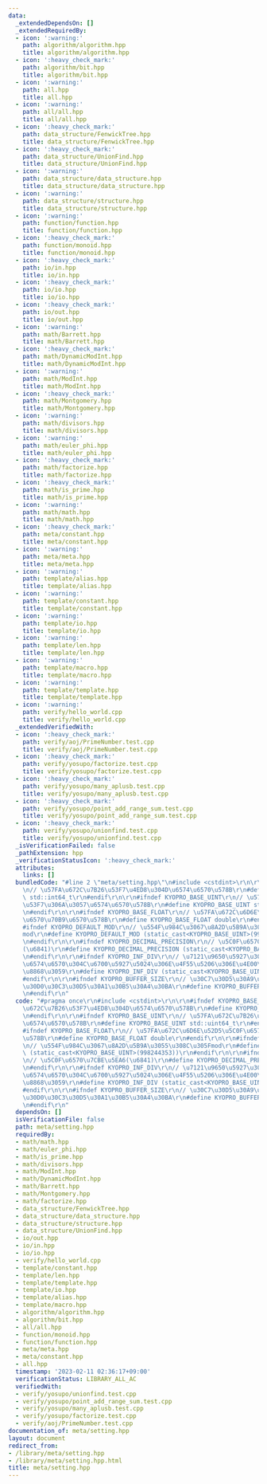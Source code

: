 ```yaml
---
data:
  _extendedDependsOn: []
  _extendedRequiredBy:
  - icon: ':warning:'
    path: algorithm/algorithm.hpp
    title: algorithm/algorithm.hpp
  - icon: ':heavy_check_mark:'
    path: algorithm/bit.hpp
    title: algorithm/bit.hpp
  - icon: ':warning:'
    path: all.hpp
    title: all.hpp
  - icon: ':warning:'
    path: all/all.hpp
    title: all/all.hpp
  - icon: ':heavy_check_mark:'
    path: data_structure/FenwickTree.hpp
    title: data_structure/FenwickTree.hpp
  - icon: ':heavy_check_mark:'
    path: data_structure/UnionFind.hpp
    title: data_structure/UnionFind.hpp
  - icon: ':warning:'
    path: data_structure/data_structure.hpp
    title: data_structure/data_structure.hpp
  - icon: ':warning:'
    path: data_structure/structure.hpp
    title: data_structure/structure.hpp
  - icon: ':warning:'
    path: function/function.hpp
    title: function/function.hpp
  - icon: ':heavy_check_mark:'
    path: function/monoid.hpp
    title: function/monoid.hpp
  - icon: ':heavy_check_mark:'
    path: io/in.hpp
    title: io/in.hpp
  - icon: ':heavy_check_mark:'
    path: io/io.hpp
    title: io/io.hpp
  - icon: ':heavy_check_mark:'
    path: io/out.hpp
    title: io/out.hpp
  - icon: ':warning:'
    path: math/Barrett.hpp
    title: math/Barrett.hpp
  - icon: ':heavy_check_mark:'
    path: math/DynamicModInt.hpp
    title: math/DynamicModInt.hpp
  - icon: ':warning:'
    path: math/ModInt.hpp
    title: math/ModInt.hpp
  - icon: ':heavy_check_mark:'
    path: math/Montgomery.hpp
    title: math/Montgomery.hpp
  - icon: ':warning:'
    path: math/divisors.hpp
    title: math/divisors.hpp
  - icon: ':warning:'
    path: math/euler_phi.hpp
    title: math/euler_phi.hpp
  - icon: ':heavy_check_mark:'
    path: math/factorize.hpp
    title: math/factorize.hpp
  - icon: ':heavy_check_mark:'
    path: math/is_prime.hpp
    title: math/is_prime.hpp
  - icon: ':warning:'
    path: math/math.hpp
    title: math/math.hpp
  - icon: ':heavy_check_mark:'
    path: meta/constant.hpp
    title: meta/constant.hpp
  - icon: ':warning:'
    path: meta/meta.hpp
    title: meta/meta.hpp
  - icon: ':warning:'
    path: template/alias.hpp
    title: template/alias.hpp
  - icon: ':warning:'
    path: template/constant.hpp
    title: template/constant.hpp
  - icon: ':warning:'
    path: template/io.hpp
    title: template/io.hpp
  - icon: ':warning:'
    path: template/len.hpp
    title: template/len.hpp
  - icon: ':warning:'
    path: template/macro.hpp
    title: template/macro.hpp
  - icon: ':warning:'
    path: template/template.hpp
    title: template/template.hpp
  - icon: ':warning:'
    path: verify/hello_world.cpp
    title: verify/hello_world.cpp
  _extendedVerifiedWith:
  - icon: ':heavy_check_mark:'
    path: verify/aoj/PrimeNumber.test.cpp
    title: verify/aoj/PrimeNumber.test.cpp
  - icon: ':heavy_check_mark:'
    path: verify/yosupo/factorize.test.cpp
    title: verify/yosupo/factorize.test.cpp
  - icon: ':heavy_check_mark:'
    path: verify/yosupo/many_aplusb.test.cpp
    title: verify/yosupo/many_aplusb.test.cpp
  - icon: ':heavy_check_mark:'
    path: verify/yosupo/point_add_range_sum.test.cpp
    title: verify/yosupo/point_add_range_sum.test.cpp
  - icon: ':heavy_check_mark:'
    path: verify/yosupo/unionfind.test.cpp
    title: verify/yosupo/unionfind.test.cpp
  _isVerificationFailed: false
  _pathExtension: hpp
  _verificationStatusIcon: ':heavy_check_mark:'
  attributes:
    links: []
  bundledCode: "#line 2 \"meta/setting.hpp\"\n#include <cstdint>\r\n\r\n#ifndef KYOPRO_BASE_INT\r\
    \n// \u57FA\u672C\u7B26\u53F7\u4ED8\u304D\u6574\u6570\u578B\r\n#define KYOPRO_BASE_INT\
    \ std::int64_t\r\n#endif\r\n\r\n#ifndef KYOPRO_BASE_UINT\r\n// \u57FA\u672C\u7B26\
    \u53F7\u306A\u3057\u6574\u6570\u578B\r\n#define KYOPRO_BASE_UINT std::uint64_t\r\
    \n#endif\r\n\r\n#ifndef KYOPRO_BASE_FLOAT\r\n// \u57FA\u672C\u6D6E\u52D5\u5C0F\
    \u6570\u70B9\u6570\u578B\r\n#define KYOPRO_BASE_FLOAT double\r\n#endif\r\n\r\n\
    #ifndef KYOPRO_DEFAULT_MOD\r\n// \u554F\u984C\u3067\u8A2D\u5B9A\u3055\u308C\u305F\
    mod\r\n#define KYOPRO_DEFAULT_MOD (static_cast<KYOPRO_BASE_UINT>(998244353))\r\
    \n#endif\r\n\r\n#ifndef KYOPRO_DECIMAL_PRECISION\r\n// \u5C0F\u6570\u7CBE\u5EA6\
    (\u6841)\r\n#define KYOPRO_DECIMAL_PRECISION (static_cast<KYOPRO_BASE_UINT>(12))\r\
    \n#endif\r\n\r\n#ifndef KYOPRO_INF_DIV\r\n// \u7121\u9650\u5927\u3092\u8868\u3059\
    \u6574\u6570\u304C\u6700\u5927\u5024\u306E\u4F55\u5206\u306E\u4E00\u304B\u3092\
    \u8868\u3059\r\n#define KYOPRO_INF_DIV (static_cast<KYOPRO_BASE_UINT>(3))\r\n\
    #endif\r\n\r\n#ifndef KYOPRO_BUFFER_SIZE\r\n// \u30C7\u30D5\u30A9\u30EB\u30C8\u306E\
    \u30D0\u30C3\u30D5\u30A1\u30B5\u30A4\u30BA\r\n#define KYOPRO_BUFFER_SIZE (static_cast<KYOPRO_BASE_UINT>(2048))\r\
    \n#endif\r\n"
  code: "#pragma once\r\n#include <cstdint>\r\n\r\n#ifndef KYOPRO_BASE_INT\r\n// \u57FA\
    \u672C\u7B26\u53F7\u4ED8\u304D\u6574\u6570\u578B\r\n#define KYOPRO_BASE_INT std::int64_t\r\
    \n#endif\r\n\r\n#ifndef KYOPRO_BASE_UINT\r\n// \u57FA\u672C\u7B26\u53F7\u306A\u3057\
    \u6574\u6570\u578B\r\n#define KYOPRO_BASE_UINT std::uint64_t\r\n#endif\r\n\r\n\
    #ifndef KYOPRO_BASE_FLOAT\r\n// \u57FA\u672C\u6D6E\u52D5\u5C0F\u6570\u70B9\u6570\
    \u578B\r\n#define KYOPRO_BASE_FLOAT double\r\n#endif\r\n\r\n#ifndef KYOPRO_DEFAULT_MOD\r\
    \n// \u554F\u984C\u3067\u8A2D\u5B9A\u3055\u308C\u305Fmod\r\n#define KYOPRO_DEFAULT_MOD\
    \ (static_cast<KYOPRO_BASE_UINT>(998244353))\r\n#endif\r\n\r\n#ifndef KYOPRO_DECIMAL_PRECISION\r\
    \n// \u5C0F\u6570\u7CBE\u5EA6(\u6841)\r\n#define KYOPRO_DECIMAL_PRECISION (static_cast<KYOPRO_BASE_UINT>(12))\r\
    \n#endif\r\n\r\n#ifndef KYOPRO_INF_DIV\r\n// \u7121\u9650\u5927\u3092\u8868\u3059\
    \u6574\u6570\u304C\u6700\u5927\u5024\u306E\u4F55\u5206\u306E\u4E00\u304B\u3092\
    \u8868\u3059\r\n#define KYOPRO_INF_DIV (static_cast<KYOPRO_BASE_UINT>(3))\r\n\
    #endif\r\n\r\n#ifndef KYOPRO_BUFFER_SIZE\r\n// \u30C7\u30D5\u30A9\u30EB\u30C8\u306E\
    \u30D0\u30C3\u30D5\u30A1\u30B5\u30A4\u30BA\r\n#define KYOPRO_BUFFER_SIZE (static_cast<KYOPRO_BASE_UINT>(2048))\r\
    \n#endif\r\n"
  dependsOn: []
  isVerificationFile: false
  path: meta/setting.hpp
  requiredBy:
  - math/math.hpp
  - math/euler_phi.hpp
  - math/is_prime.hpp
  - math/divisors.hpp
  - math/ModInt.hpp
  - math/DynamicModInt.hpp
  - math/Barrett.hpp
  - math/Montgomery.hpp
  - math/factorize.hpp
  - data_structure/FenwickTree.hpp
  - data_structure/data_structure.hpp
  - data_structure/structure.hpp
  - data_structure/UnionFind.hpp
  - io/out.hpp
  - io/in.hpp
  - io/io.hpp
  - verify/hello_world.cpp
  - template/constant.hpp
  - template/len.hpp
  - template/template.hpp
  - template/io.hpp
  - template/alias.hpp
  - template/macro.hpp
  - algorithm/algorithm.hpp
  - algorithm/bit.hpp
  - all/all.hpp
  - function/monoid.hpp
  - function/function.hpp
  - meta/meta.hpp
  - meta/constant.hpp
  - all.hpp
  timestamp: '2023-02-11 02:36:17+09:00'
  verificationStatus: LIBRARY_ALL_AC
  verifiedWith:
  - verify/yosupo/unionfind.test.cpp
  - verify/yosupo/point_add_range_sum.test.cpp
  - verify/yosupo/many_aplusb.test.cpp
  - verify/yosupo/factorize.test.cpp
  - verify/aoj/PrimeNumber.test.cpp
documentation_of: meta/setting.hpp
layout: document
redirect_from:
- /library/meta/setting.hpp
- /library/meta/setting.hpp.html
title: meta/setting.hpp
---
```


